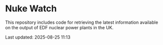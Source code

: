 # Nuke Watch

This repository includes code for retrieving the latest information available on the output of EDF nuclear power plants in the UK.

Last updated: 2025-08-25 11:13